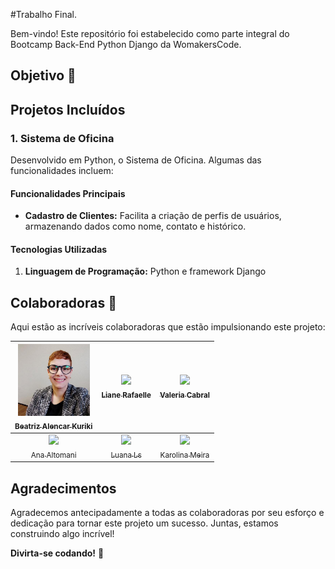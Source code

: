 #Trabalho Final.


Bem-vindo! Este repositório foi estabelecido como parte integral do Bootcamp Back-End Python Django da WomakersCode. 

## Objetivo 🎯



## Projetos Incluídos

### 1. Sistema de Oficina

Desenvolvido em Python, o Sistema de Oficina. Algumas das funcionalidades incluem:

#### Funcionalidades Principais

- **Cadastro de Clientes:** Facilita a criação de perfis de usuários, armazenando dados como nome, contato e histórico.


#### Tecnologias Utilizadas

1. **Linguagem de Programação:** Python e framework Django



## Colaboradoras 🚀

Aqui estão as incríveis colaboradoras que estão impulsionando este projeto:

| [<img loading="lazy" src="https://github.com/BeatrizKuriki/SistemaEnvioDeEmail/blob/main/assets/beatrizdev.jpg" width=115><br><sub>Beatriz Alencar Kuriki</sub>](https://github.com/BeatrizKuriki) |  [<img loading="lazy" src="https://avatars.githubusercontent.com/u/141535641?v=4" width=115><br><sub>Liane Rafaelle</sub>](https://github.com/lianerafaelle) |  [<img loading="lazy" src="https://avatars.githubusercontent.com/u/109596998?v=4" width=115><br><sub>Valeria Cabral</sub>](https://github.com/valeriacabral)  |
| :---: | :---: | :---: |
| [<img loading="lazy" src="https://avatars.githubusercontent.com/u/152566143?v=4" width=115><br><sub>Ana Altomani</sub>](https://github.com/Ana-Altomani) |  [<img loading="lazy" src="https://avatars.githubusercontent.com/u/142627563?v=4" width=115><br><sub>Luana Ls</sub>](https://github.com/luana-ls) |  [<img loading="lazy" src="https://avatars.githubusercontent.com/u/74688759?v=4" width=115><br><sub>Karolina Meira</sub>](https://github.com/KNMeira)  |

## Agradecimentos

Agradecemos antecipadamente a todas as colaboradoras por seu esforço e dedicação para tornar este projeto um sucesso. Juntas, estamos construindo algo incrível!

**Divirta-se codando!** 🚀
